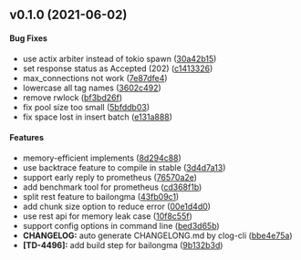 <a name="v0.1.0"></a>
## v0.1.0 (2021-06-02)


#### Bug Fixes

*   use actix arbiter instead of tokio spawn ([30a42b15](30a42b15))
*   set response status as Accepted (202) ([c1413326](c1413326))
*   max_connections not work ([7e87dfe4](7e87dfe4))
*   lowercase all tag names ([3602c492](3602c492))
*   remove rwlock ([bf3bd26f](bf3bd26f))
*   fix pool size too small ([5bfddb03](5bfddb03))
*   fix space lost in insert batch ([e131a888](e131a888))

#### Features

*   memory-efficient implements ([8d294c88](8d294c88))
*   use backtrace feature to compile in stable ([3d4d7a13](3d4d7a13))
*   support early reply to prometheus ([76570a2e](76570a2e))
*   add benchmark tool for prometheus ([cd368f1b](cd368f1b))
*   split rest feature to bailongma ([43fb09c1](43fb09c1))
*   add chunk size option to reduce error ([00e1d4d0](00e1d4d0))
*   use rest api for memory leak case ([10f8c55f](10f8c55f))
*   support config options in command line ([bed3d65b](bed3d65b))
* **CHANGELOG:**  auto generate CHANGELONG.md by clog-cli ([bbe4e75a](bbe4e75a))
* **[TD-4496]:**  add build step for bailongma ([9b132b3d](9b132b3d))



